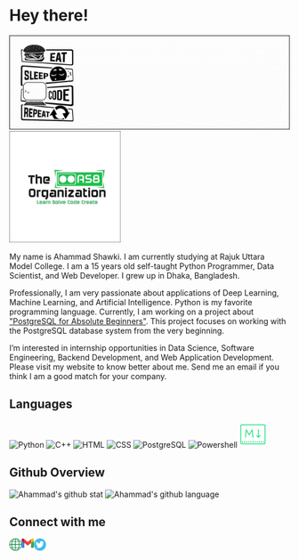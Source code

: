 # Hey there!

![](https://github.com/ahammadshawki8/ahammadshawki8/blob/master/code.gif) <img src="https://github.com/ahammadshawki8/ahammadshawki8/blob/master/poster.jpg" alt="Company" width="200" height="200"/>


My name is Ahammad Shawki. I am currently studying at Rajuk Uttara Model College. I am a 15 years old self-taught Python Programmer, Data Scientist, and Web Developer. I grew up in Dhaka, Bangladesh.

Professionally, I am very passionate about applications of Deep Learning, Machine Learning, and Artificial Intelligence. Python is my favorite programming language. Currently, I am working on a project about ["PostgreSQL for Absolute Beginners"](https://github.com/ahammadshawki8/PostgreSQL-For-Absolute-Beginners). This project focuses on working with the PostgreSQL database system from the very beginning.

I’m interested in internship opportunities in Data Science, Software Engineering, Backend Development, and Web Application Development. Please visit my website to know better about me. Send me an email if you think I am a good match for your company.



## Languages
<img src="https://devicons.github.io/devicon/devicon.git/icons/python/python-original.svg" alt="Python" width="48" height="48"/>     <img src="https://devicons.github.io/devicon/devicon.git/icons/cplusplus/cplusplus-original.svg" alt="C++" width="48" height="48"/>     <img src="https://devicons.github.io/devicon/devicon.git/icons/html5/html5-original-wordmark.svg" alt="HTML" width="48" height="48"/>     <img src="https://devicons.github.io/devicon/devicon.git/icons/css3/css3-original-wordmark.svg" alt="CSS" width="48" height="48"/>     <img src="https://devicons.github.io/devicon/devicon.git/icons/postgresql/postgresql-original.svg" alt="PostgreSQL" width="48" height="48"/>     <img src="https://www.freeiconspng.com/uploads/powershell-icon-9.png" alt="Powershell" width="48" height="48"/>       <img src="https://github.com/ahammadshawki8/ahammadshawki8/blob/master/markdown.png" alt="Markdown" width="48" height="48"/>

## Github Overview
![Ahammad's github stat](https://github-readme-stats.vercel.app/api?username=ahammadshawki8&show_icons=true)
![Ahammad's github language](https://github-readme-stats.vercel.app/api/top-langs/?username=ahammadshawki8&layout=compact)

## Connect with me

[<img align="left" width="22px" src="https://github.com/ahammadshawki8/ahammadshawki8/blob/master/website.png" />](https://ahammadshawki8.github.io/)
[<img align="left" width="22px" src="https://github.com/ahammadshawki8/ahammadshawki8/blob/master/mail.png" />](mailto:ahammadshawki8@gmail.com)
[<img align="left" width="22px" src="https://github.com/ahammadshawki8/ahammadshawki8/blob/master/twitter.png" />](https://twitter.com/AhammadShawki8)

